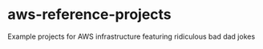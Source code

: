 # aws-reference-projects
Example projects for AWS infrastructure featuring ridiculous bad dad jokes
